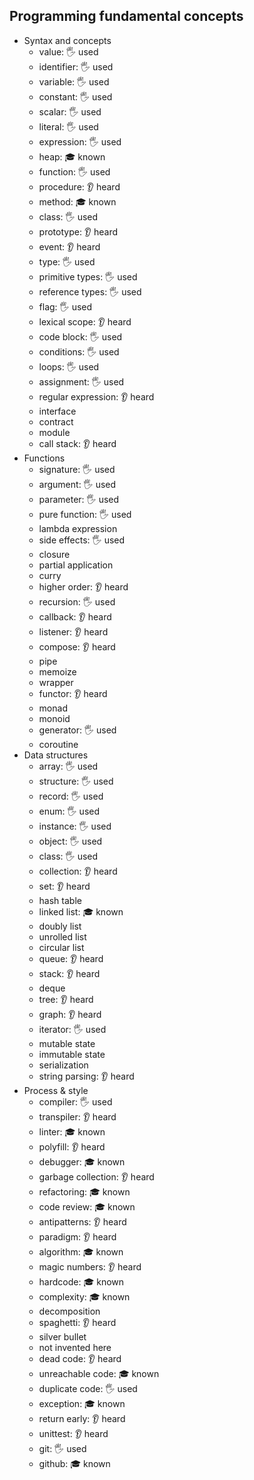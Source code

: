 ## Programming fundamental concepts

- Syntax and concepts
  - value: 🖐️ used
  - identifier: 🖐️ used
  - variable: 🖐️ used
  - constant: 🖐️ used
  - scalar: 🖐️ used
  - literal: 🖐️ used
  - expression: 🖐️ used
  - heap: 🎓 known
  - function: 🖐️ used
  - procedure: 👂 heard
  - method: 🎓 known
  - class: 🖐️ used
  - prototype: 👂 heard
  - event: 👂 heard
  - type: 🖐️ used
  - primitive types: 🖐️ used
  - reference types: 🖐️ used
  - flag: 🖐️ used
  - lexical scope: 👂 heard
  - code block: 🖐️ used
  - conditions: 🖐️ used
  - loops: 🖐️ used
  - assignment: 🖐️ used
  - regular expression: 👂 heard
  - interface
  - contract
  - module
  - call stack: 👂 heard
- Functions
  - signature: 🖐️ used
  - argument: 🖐️ used
  - parameter: 🖐️ used
  - pure function: 🖐️ used
  - lambda expression
  - side effects: 🖐️ used
  - closure
  - partial application
  - curry
  - higher order: 👂 heard
  - recursion: 🖐️ used
  - callback: 👂 heard
  - listener: 👂 heard
  - compose: 👂 heard
  - pipe
  - memoize
  - wrapper
  - functor: 👂 heard
  - monad
  - monoid
  - generator: 🖐️ used
  - coroutine
- Data structures
  - array: 🖐️ used
  - structure: 🖐️ used
  - record: 🖐️ used
  - enum: 🖐️ used
  - instance: 🖐️ used
  - object: 🖐️ used
  - class: 🖐️ used
  - collection: 👂 heard
  - set: 👂 heard
  - hash table
  - linked list: 🎓 known
  - doubly list
  - unrolled list
  - circular list
  - queue: 👂 heard
  - stack: 👂 heard
  - deque
  - tree: 👂 heard
  - graph: 👂 heard
  - iterator: 🖐️ used
  - mutable state
  - immutable state
  - serialization
  - string parsing: 👂 heard
- Process & style
  - compiler: 🖐️ used
  - transpiler: 👂 heard
  - linter: 🎓 known
  - polyfill: 👂 heard
  - debugger: 🎓 known
  - garbage collection: 👂 heard
  - refactoring: 🎓 known
  - code review: 🎓 known
  - antipatterns: 👂 heard
  - paradigm: 👂 heard
  - algorithm: 🎓 known
  - magic numbers: 👂 heard
  - hardcode: 🎓 known
  - complexity: 🎓 known
  - decomposition
  - spaghetti: 👂 heard
  - silver bullet
  - not invented here
  - dead code: 👂 heard
  - unreachable code: 🎓 known
  - duplicate code: 🖐️ used
  - exception: 🎓 known
  - return early: 👂 heard
  - unittest: 👂 heard
  - git: 🖐️ used
  - github: 🎓 known
